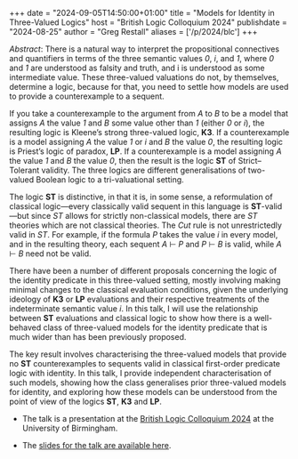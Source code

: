 +++
date = "2024-09-05T14:50:00+01:00"
title = "Models for Identity in Three-Valued Logics"
host = "British Logic Colloquium 2024"
publishdate = "2024-08-25"
author = "Greg Restall"
aliases = ['/p/2024/blc']
+++

*Abstract*: 
There is a natural way to interpret the propositional connectives and
quantifiers in terms of the three semantic values _0_, _i_, and _1_, where _0_
and _1_ are understood as falsity and truth, and i is understood as some
intermediate value. These three-valued valuations do not, by themselves,
determine a logic, because for that, you need to settle how models are used to
provide a counterexample to a sequent.  

If you take a counterexample to the argument from _A_ to _B_ to be a model that
assigns _A_ the value _1_ and _B_ some value other than _1_ (either _0_ or
_i_), the resulting logic is Kleene’s strong three-valued logic, **K3**. If a
counterexample is a model assigning _A_ the value _1_ or _i_ and _B_ the value
_0_, the resulting logic is Priest’s logic of paradox, **LP**. If a
counterexample is a model assigning _A_ the value _1_ and _B_ the value _0_,
then the result is the logic **ST** of Strict–Tolerant validity. The three
logics are different generalisations of two-valued Boolean logic to a
tri-valuational setting.

The logic **ST** is distinctive, in that it is, in some sense, a reformulation of
classical logic&mdash;every classically valid sequent in this language is 
**ST**-valid&mdash;but since *ST* allows for strictly non-classical models, there are *ST*
theories which are not classical theories. The _Cut_ rule is not unrestrictedly
valid in *ST*. For example, if the formula *P* takes the value *i* in every model,
and in the resulting theory, each sequent _A_ ⊢ _P_ and _P_ ⊢ _B_ is valid, while _A_
⊢ _B_ need not be valid.  

There have been a number of different proposals
concerning the logic of the identity predicate in this three-valued setting,
mostly involving making minimal changes to the classical evaluation
conditions, given the underlying ideology of **K3** or **LP** evaluations and their
respective treatments of the indeterminate semantic value _i_. In this talk, I
will use the relationship between **ST** evaluations and classical logic to show
how there is a well-behaved class of three-valued models for the identity
predicate that is much wider than has been previously proposed.

The key result involves characterising the three-valued models that provide no **ST** 
counterexamples to sequents valid in classical first-order predicate logic with
identity. In this talk, I provide independent characterisation of such
models, showing how the class generalises prior three-valued models for
identity, and exploring how these models can be understood from the point of
view of the logics **ST**, **K3** and **LP**.

* The talk is a presentation at the [British Logic Colloquium 2024](https://blc24.github.io) at the University of 
Birmingham. 

* The [slides for the talk are available here](/slides/models-for-identity-blc.pdf).


